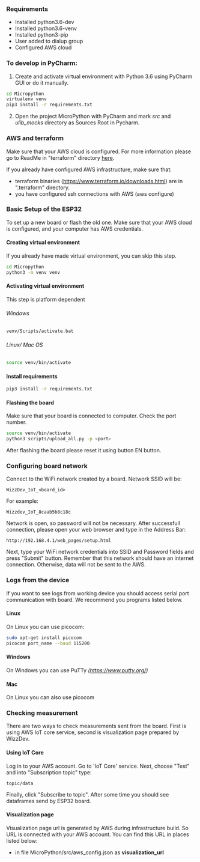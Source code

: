 ### Requirements
- Installed python3.6-dev
- Installed python3.6-venv
- Installed python3-pip
- User added to dialup group
- Configured AWS cloud


### To develop in PyCharm:
1. Create and activate virtual environment with Python 3.6 using PyCharm GUI
or do it manually.
````bash
cd Micropython
virtualenv venv
pip3 install -r requirements.txt
````

2. Open the project MicroPython with PyCharm and mark *src* and *ulib_mocks* directory as Sources Root in Pycharm.

### AWS and terraform 
Make sure that your AWS cloud is configured. For more information please go to 
ReadMe in "terraform" directory [here](../terraform/README.md).

If you already have configured AWS infrastructure, make sure that:
- terraform binaries (https://www.terraform.io/downloads.html) are in ".terraform" directory.
- you have configured ssh connections with AWS (aws configure)

### Basic Setup of the ESP32
To set up a new board or flash the old one. 
Make sure that your AWS cloud is configured, and your computer has AWS credentials.

#### Creating virtual environment 
If you already have made virtual environment, you can skip this step.
```bash
cd Micropython
python3 -m venv venv
```

#### Activating virtual environment
This step is platform dependent
###### Windows
```bash
venv/Scripts/activate.bat
```

###### Linux/ Mac OS
```bash
source venv/bin/activate
```

#### Install requirements
```bash
pip3 install -r requirements.txt
```

#### Flashing the board
Make sure that your board is connected to computer. Check the port number.

```bash
source venv/bin/activate
python3 scripts/upload_all.py -p <port>
```

After flashing the board please reset it using button EN button.


### Configuring board network 
Connect to the WiFi network created by a board. Network SSID will be:
```
WizzDev_IoT_<board_id>
```
For example:
```
Wizzdev_IoT_8caab5b8c18c
```
Network is open, so password will not be necessary. After successfull connection,
please open your web browser and type in the Address Bar:
```
http://192.168.4.1/web_pages/setup.html
```
Next, type your WiFi network credentials into SSID and Password fields and press
"Submit" button. Remember that this network should have an internet connection. 
Otherwise, data will not be sent to the AWS.

### Logs from the device
If you want to see logs from working device you should access serial port 
communication with board. We recommend you programs listed below.

#### Linux
On Linux you can use picocom:
```bash
sudo apt-get install picocom
picocom port_name --baud 115200
```

#### Windows 
On Windows you can use PuTTy _(https://www.putty.org/)_

#### Mac 
On Linux you can also use picocom

### Checking measurement
There are two ways to check measurements sent from the board. First is using AWS IoT core service,
second is visualization page prepared by WizzDev.

#### Using IoT Core
Log in to your AWS account. Go to 'IoT Core' service. Next, choose "Test" and into "Subscription topic" 
type:
```
topic/data
```
Finally, click "Subscribe to topic". After some time you should see dataframes send by ESP32 board.

#### Visualization page
Visualization page url is generated by AWS during infrastructure build. So URL is connected with your
AWS account. You can find this URL in places listed below:
- in file MicroPython/src/aws_config.json as **visualization_url**


